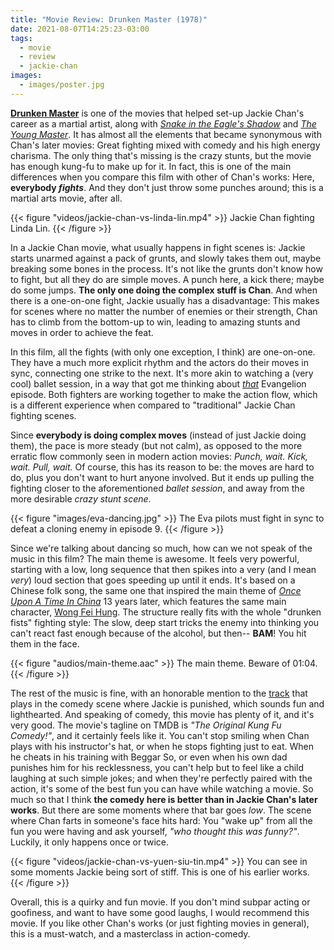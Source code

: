 ```yaml
---
title: "Movie Review: Drunken Master (1978)"
date: 2021-08-07T14:25:23-03:00
tags:
  - movie
  - review
  - jackie-chan
images:
  - images/poster.jpg
---
```


**[Drunken Master](https://www.themoviedb.org/movie/11230-jui-kuen)** is one of the movies that helped set-up Jackie Chan's career as a martial artist, along with *[Snake in the Eagle's Shadow](https://www.themoviedb.org/movie/11537-se-ying-diu-sau)* and *[The Young Master](https://www.themoviedb.org/movie/11563)*. It has almost all the elements that became synonymous with Chan's later movies: Great fighting mixed with comedy and his high energy charisma. The only thing that's missing is the crazy stunts, but the movie has enough kung-fu to make up for it. In fact, this is one of the main differences when you compare this film with other of Chan's works: Here, **everybody *fights***. And they don't just throw some punches around; this is a martial arts movie, after all.

{{< figure "videos/jackie-chan-vs-linda-lin.mp4" >}}
  Jackie Chan fighting Linda Lin.
{{< /figure >}}

In a Jackie Chan movie, what usually happens in fight scenes is: Jackie starts unarmed against a pack of grunts, and slowly takes them out, maybe breaking some bones in the process. It's not like the grunts don't know how to fight, but all they do are simple moves. A punch here, a kick there; maybe do some jumps. **The only one doing the complex stuff is Chan**. And when there is a one-on-one fight, Jackie usually has a disadvantage: This makes for scenes where no matter the number of enemies or their strength, Chan has to climb from the bottom-up to win, leading to amazing stunts and moves in order to achieve the feat.

In this film, all the fights (with only one exception, I think) are one-on-one. They have a much more explicit rhythm and the actors do their moves in sync, connecting one strike to the next. It's more akin to watching a (very cool) ballet session, in a way that got me thinking about *[that](https://www.themoviedb.org/tv/890-neon-genesis-evangelion/season/1/episode/9)* Evangelion episode. Both fighters are working together to make the action flow, which is a different experience when compared to "traditional" Jackie Chan fighting scenes.

Since **everybody is doing complex moves** (instead of just Jackie doing them), the pace is more steady (but not calm), as opposed to the more erratic flow commonly seen in modern action movies: *Punch, wait. Kick, wait. Pull, wait.* Of course, this has its reason to be: the moves are hard to do, plus you don't want to hurt anyone involved. But it ends up pulling the fighting closer to the aforementioned *ballet session*, and away from the more desirable *crazy stunt scene*.

{{< figure "images/eva-dancing.jpg" >}}
  The Eva pilots must fight in sync to defeat a cloning enemy in episode 9.
{{< /figure >}}

Since we're talking about dancing so much, how can we not speak of the music in this film? The main theme is awesome. It feels very powerful, starting with a low, long sequence that then spikes into a very (and I mean *very*) loud section that goes speeding up until it ends. It's based on a Chinese folk song, the same one that inspired the main theme of *[Once Upon A Time In China](https://www.themoviedb.org/movie/10617-wong-fei-hung)* 13 years later, which features the same main character, [Wong Fei Hung](https://en.wikipedia.org/wiki/Wong_Fei-hung). The structure really fits with the whole "drunken fists" fighting style: The slow, deep start tricks the enemy into thinking you can't react fast enough because of the alcohol, but then-- **BAM**! You hit them in the face.

{{< figure "audios/main-theme.aac" >}}
  The main theme. Beware of 01:04.
{{< /figure >}}

The rest of the music is fine, with an honorable mention to the [track](https://www.youtube.com/watch?v=FY5M3NsZ_Uk) that plays in the comedy scene where Jackie is punished, which sounds fun and lighthearted. And speaking of comedy, this movie has plenty of it, and it's very good. The movie's tagline on TMDB is *"The Original Kung Fu Comedy!"*, and it certainly feels like it. You can't stop smiling when Chan plays with his instructor's hat, or when he stops fighting just to eat. When he cheats in his training with Beggar So, or even when his own dad punishes him for his recklessness, you can't help but to feel like a child laughing at such simple jokes; and when they're perfectly paired with the action, it's some of the best fun you can have while watching a movie. So much so that I think **the comedy here is better than in Jackie Chan's later works**. But there are some moments where that bar goes *low*. The scene where Chan farts in someone's face hits hard: You "wake up" from all the fun you were having and ask yourself, *"who thought this was funny?"*. Luckily, it only happens once or twice.

{{< figure "videos/jackie-chan-vs-yuen-siu-tin.mp4" >}}
  You can see in some moments Jackie being sort of stiff. This is one of his earlier works.
{{< /figure >}}

Overall, this is a quirky and fun movie. If you don't mind subpar acting or goofiness, and want to have some good laughs, I would recommend this movie. If you like other Chan's works (or just fighting movies in general), this is a must-watch, and a masterclass in action-comedy.